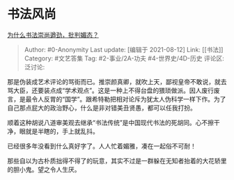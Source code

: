 # 书法风尚
[为什么书法崇尚遒劲，批判媚态？](https://www.zhihu.com/question/298568192/answer/527936676)

> Author: #0-Anonymity
> Last update: [编辑于 2021-08-12]
> Link: [[书法]]
> Category: #文艺答集
> Tag: #2-事业/2A-功夫 #4-世界史/4D-历史
> 评论区:
> 泛讨论:

那是伪装成艺术评论的骂街而已。推崇颜真卿，就吹上天，鄙视皇帝不敢说，就去骂大臣，还要装点成“学术观点”。这是一种上不得台盘的猥琐做派。因人废行废言，是最令人反胃的“国学”。跟希特勒把相对论斥为犹太人伪科学一样下作。为了自己那点屁大的政治野心，什么是非对错美丑贤愚，都可以任我打扮。

顺着这种胡说八道审美观去继承“书法传统”是中国现代书法的死胡同。心不擦干净，眼就是半瞎的，手上就乱抖。

已经很多年没看到什么真好字了。人人忙着媚雅，凑在一起俗不可耐！

那些自以为古朴质拙得不得了的玩意，其实不过是一群躲在无知者抬着的大花轿里的胆小鬼。望之令人生厌。
